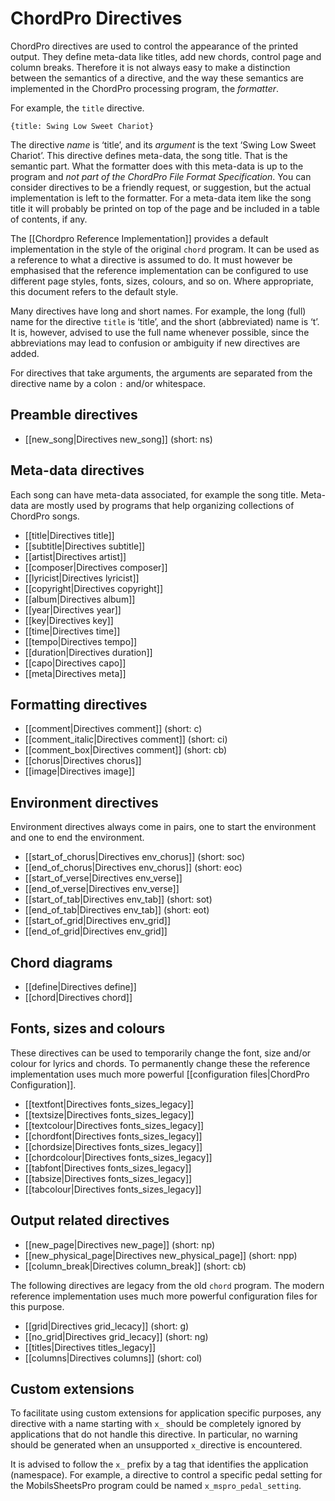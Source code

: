 # ChordPro Directives

ChordPro directives are used to control the appearance of the printed output. They define meta-data like titles, add new chords, control page and column breaks. Therefore it is not always easy to make a distinction between the semantics of a directive, and the way these semantics are implemented in the ChordPro processing program, the _formatter_.

For example, the `title` directive.

    {title: Swing Low Sweet Chariot}

The directive _name_ is ‘title’, and its _argument_ is the text ‘Swing Low Sweet Chariot’. This directive defines meta-data, the song title. That is the semantic part. What the formatter does with this meta-data is up to the program and _not part of the ChordPro File Format Specification_. You can consider directives to be a friendly request, or suggestion, but the actual implementation is left to the formatter. For a meta-data item like the song title it will probably be printed on top of the page and be included in a table of contents, if any.

The [[Chordpro Reference Implementation]] provides a default implementation in the style of the original `chord` program. It can be used as a reference to what a directive is assumed to do. It must however be emphasised that the reference implementation can be configured to use different page styles, fonts, sizes, colours, and so on. Where appropriate, this document refers to the default style.

Many directives have long and short names. For example, the long (full) name for the directive `title` is ‘title’,
and the short (abbreviated) name is ‘t’. It is, however, advised to use the full name whenever possible, since the abbreviations may lead to confusion or ambiguity if new directives are added.

For directives that take arguments, the arguments are separated from the directive name by a colon `:` and/or whitespace.

## Preamble directives

* [[new_song|Directives new_song]] (short: ns)

## Meta-data directives

Each song can have meta-data associated, for example the song title. Meta-data are mostly used by programs that help
organizing collections of ChordPro songs.

* [[title|Directives title]]
* [[subtitle|Directives subtitle]]
* [[artist|Directives artist]]
* [[composer|Directives composer]]
* [[lyricist|Directives lyricist]]
* [[copyright|Directives copyright]]
* [[album|Directives album]]
* [[year|Directives year]]
* [[key|Directives key]]
* [[time|Directives time]]
* [[tempo|Directives tempo]]
* [[duration|Directives duration]]
* [[capo|Directives capo]]
* [[meta|Directives meta]]

## Formatting directives

* [[comment|Directives comment]] (short: c)
* [[comment_italic|Directives comment]] (short: ci)
* [[comment_box|Directives comment]] (short: cb)
* [[chorus|Directives chorus]]
* [[image|Directives image]]

## Environment directives

Environment directives always come in pairs, one to start the environment and one to end the environment.

* [[start_of_chorus|Directives env_chorus]] (short: soc)
* [[end_of_chorus|Directives env_chorus]] (short: eoc)
* [[start_of_verse|Directives env_verse]]
* [[end_of_verse|Directives env_verse]]
* [[start_of_tab|Directives env_tab]] (short: sot)
* [[end_of_tab|Directives env_tab]] (short: eot)
* [[start_of_grid|Directives env_grid]]
* [[end_of_grid|Directives env_grid]]

## Chord diagrams

* [[define|Directives define]]
* [[chord|Directives chord]]

## Fonts, sizes and colours

These directives can be used to temporarily change the font, size and/or colour for lyrics and chords. To permanently change these the reference implementation uses much more powerful [[configuration files|ChordPro Configuration]].

* [[textfont|Directives fonts_sizes_legacy]]
* [[textsize|Directives fonts_sizes_legacy]]
* [[textcolour|Directives fonts_sizes_legacy]]
* [[chordfont|Directives fonts_sizes_legacy]]
* [[chordsize|Directives fonts_sizes_legacy]]
* [[chordcolour|Directives fonts_sizes_legacy]]
* [[tabfont|Directives fonts_sizes_legacy]]
* [[tabsize|Directives fonts_sizes_legacy]]
* [[tabcolour|Directives fonts_sizes_legacy]]

## Output related directives

* [[new_page|Directives new_page]] (short: np)
* [[new_physical_page|Directives new_physical_page]] (short: npp)
* [[column_break|Directives column_break]] (short: cb)

The following directives are legacy from the old `chord` program. The modern reference implementation uses much more powerful configuration files for this purpose.

* [[grid|Directives grid_lecacy]] (short: g)
* [[no_grid|Directives grid_lecacy]] (short: ng)
* [[titles|Directives titles_legacy]]
* [[columns|Directives columns]] (short: col)

## Custom extensions

To facilitate using custom extensions for application specific purposes, any directive with a name starting with `x_` should be completely ignored by applications that do not handle this directive. In particular, no warning should be generated when an unsupported `x_`directive is encountered.

It is advised to follow the `x_` prefix by a tag that identifies the application (namespace). For example, a directive  to control a specific pedal setting for the MobilsSheetsPro program could be named `x_mspro_pedal_setting`.

